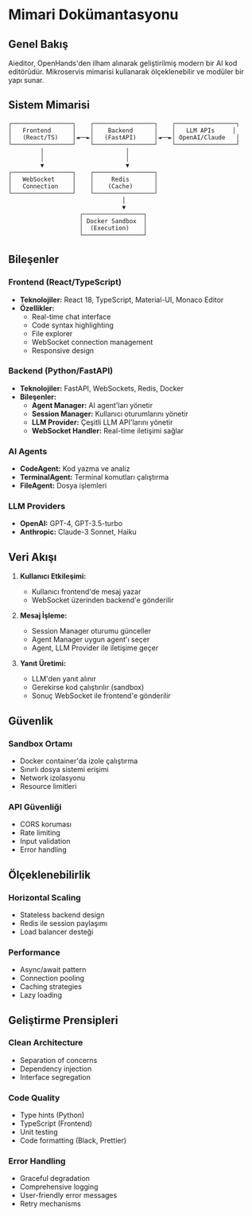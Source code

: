 # Mimari Dokümantasyonu

## Genel Bakış

Aieditor, OpenHands'den ilham alınarak geliştirilmiş modern bir AI kod editörüdür. Mikroservis mimarisi kullanarak ölçeklenebilir ve modüler bir yapı sunar.

## Sistem Mimarisi

```
┌─────────────────┐    ┌─────────────────┐    ┌─────────────────┐
│   Frontend      │    │    Backend      │    │   LLM APIs     │
│   (React/TS)    │◄──►│   (FastAPI)     │◄──►│ OpenAI/Claude   │
└─────────────────┘    └─────────────────┘    └─────────────────┘
         │                       │                       
         │                       │                       
         ▼                       ▼                       
┌─────────────────┐    ┌─────────────────┐              
│   WebSocket     │    │     Redis       │              
│   Connection    │    │    (Cache)      │              
└─────────────────┘    └─────────────────┘              
                                │                        
                                ▼                        
                    ┌─────────────────┐                 
                    │ Docker Sandbox  │                 
                    │  (Execution)    │                 
                    └─────────────────┘                 
```

## Bileşenler

### Frontend (React/TypeScript)
- **Teknolojiler:** React 18, TypeScript, Material-UI, Monaco Editor
- **Özellikler:**
  - Real-time chat interface
  - Code syntax highlighting
  - File explorer
  - WebSocket connection management
  - Responsive design

### Backend (Python/FastAPI)
- **Teknolojiler:** FastAPI, WebSockets, Redis, Docker
- **Bileşenler:**
  - **Agent Manager:** AI agent'ları yönetir
  - **Session Manager:** Kullanıcı oturumlarını yönetir
  - **LLM Provider:** Çeşitli LLM API'larını yönetir
  - **WebSocket Handler:** Real-time iletişimi sağlar

### AI Agents
- **CodeAgent:** Kod yazma ve analiz
- **TerminalAgent:** Terminal komutları çalıştırma
- **FileAgent:** Dosya işlemleri

### LLM Providers
- **OpenAI:** GPT-4, GPT-3.5-turbo
- **Anthropic:** Claude-3 Sonnet, Haiku

## Veri Akışı

1. **Kullanıcı Etkileşimi:**
   - Kullanıcı frontend'de mesaj yazar
   - WebSocket üzerinden backend'e gönderilir

2. **Mesaj İşleme:**
   - Session Manager oturumu günceller
   - Agent Manager uygun agent'ı seçer
   - Agent, LLM Provider ile iletişime geçer

3. **Yanıt Üretimi:**
   - LLM'den yanıt alınır
   - Gerekirse kod çalıştırılır (sandbox)
   - Sonuç WebSocket ile frontend'e gönderilir

## Güvenlik

### Sandbox Ortamı
- Docker container'da izole çalıştırma
- Sınırlı dosya sistemi erişimi
- Network izolasyonu
- Resource limitleri

### API Güvenliği
- CORS koruması
- Rate limiting
- Input validation
- Error handling

## Ölçeklenebilirlik

### Horizontal Scaling
- Stateless backend design
- Redis ile session paylaşımı
- Load balancer desteği

### Performance
- Async/await pattern
- Connection pooling
- Caching strategies
- Lazy loading

## Geliştirme Prensipleri

### Clean Architecture
- Separation of concerns
- Dependency injection
- Interface segregation

### Code Quality
- Type hints (Python)
- TypeScript (Frontend)
- Unit testing
- Code formatting (Black, Prettier)

### Error Handling
- Graceful degradation
- Comprehensive logging
- User-friendly error messages
- Retry mechanisms